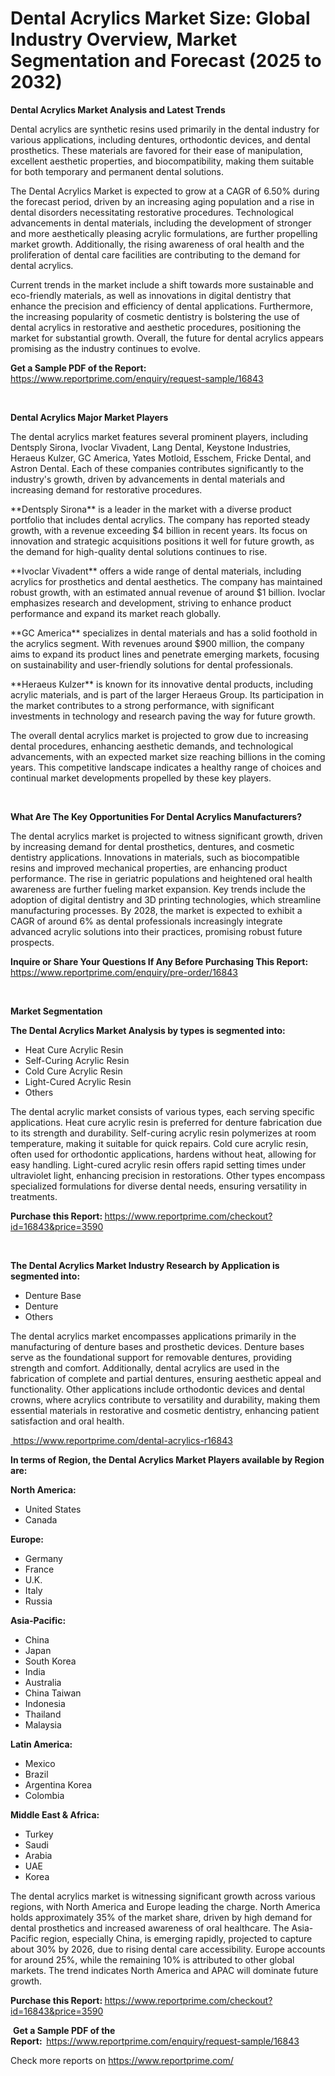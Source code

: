 <p><h1>Dental Acrylics Market Size: Global Industry Overview, Market Segmentation and Forecast (2025 to 2032)</h1></p><p><strong>Dental Acrylics Market Analysis and Latest Trends</strong></p>
<p><p>Dental acrylics are synthetic resins used primarily in the dental industry for various applications, including dentures, orthodontic devices, and dental prosthetics. These materials are favored for their ease of manipulation, excellent aesthetic properties, and biocompatibility, making them suitable for both temporary and permanent dental solutions.</p><p>The Dental Acrylics Market is expected to grow at a CAGR of 6.50% during the forecast period, driven by an increasing aging population and a rise in dental disorders necessitating restorative procedures. Technological advancements in dental materials, including the development of stronger and more aesthetically pleasing acrylic formulations, are further propelling market growth. Additionally, the rising awareness of oral health and the proliferation of dental care facilities are contributing to the demand for dental acrylics.</p><p>Current trends in the market include a shift towards more sustainable and eco-friendly materials, as well as innovations in digital dentistry that enhance the precision and efficiency of dental applications. Furthermore, the increasing popularity of cosmetic dentistry is bolstering the use of dental acrylics in restorative and aesthetic procedures, positioning the market for substantial growth. Overall, the future for dental acrylics appears promising as the industry continues to evolve.</p></p>
<p><strong>Get a Sample PDF of the Report:&nbsp;</strong> <a href="https://www.reportprime.com/enquiry/request-sample/16843?utm_campaign=3535&utm_medium=2&utm_source=Github&utm_content=ia&utm_term=18032025&utm_id=dental-acrylics">https://www.reportprime.com/enquiry/request-sample/16843</a></p>
<p>&nbsp;</p>
<p><strong>Dental Acrylics Major Market Players</strong></p>
<p><p>The dental acrylics market features several prominent players, including Dentsply Sirona, Ivoclar Vivadent, Lang Dental, Keystone Industries, Heraeus Kulzer, GC America, Yates Motloid, Esschem, Fricke Dental, and Astron Dental. Each of these companies contributes significantly to the industry's growth, driven by advancements in dental materials and increasing demand for restorative procedures.</p><p>**Dentsply Sirona** is a leader in the market with a diverse product portfolio that includes dental acrylics. The company has reported steady growth, with a revenue exceeding $4 billion in recent years. Its focus on innovation and strategic acquisitions positions it well for future growth, as the demand for high-quality dental solutions continues to rise.</p><p>**Ivoclar Vivadent** offers a wide range of dental materials, including acrylics for prosthetics and dental aesthetics. The company has maintained robust growth, with an estimated annual revenue of around $1 billion. Ivoclar emphasizes research and development, striving to enhance product performance and expand its market reach globally.</p><p>**GC America** specializes in dental materials and has a solid foothold in the acrylics segment. With revenues around $900 million, the company aims to expand its product lines and penetrate emerging markets, focusing on sustainability and user-friendly solutions for dental professionals.</p><p>**Heraeus Kulzer** is known for its innovative dental products, including acrylic materials, and is part of the larger Heraeus Group. Its participation in the market contributes to a strong performance, with significant investments in technology and research paving the way for future growth.</p><p>The overall dental acrylics market is projected to grow due to increasing dental procedures, enhancing aesthetic demands, and technological advancements, with an expected market size reaching billions in the coming years. This competitive landscape indicates a healthy range of choices and continual market developments propelled by these key players.</p></p>
<p>&nbsp;</p>
<p><strong>What Are The Key Opportunities For Dental Acrylics Manufacturers?</strong></p>
<p><p>The dental acrylics market is projected to witness significant growth, driven by increasing demand for dental prosthetics, dentures, and cosmetic dentistry applications. Innovations in materials, such as biocompatible resins and improved mechanical properties, are enhancing product performance. The rise in geriatric populations and heightened oral health awareness are further fueling market expansion. Key trends include the adoption of digital dentistry and 3D printing technologies, which streamline manufacturing processes. By 2028, the market is expected to exhibit a CAGR of around 6% as dental professionals increasingly integrate advanced acrylic solutions into their practices, promising robust future prospects.</p></p>
<p><strong>Inquire or Share Your Questions If Any Before Purchasing This Report:</strong> <a href="https://www.reportprime.com/enquiry/pre-order/16843?utm_campaign=3535&utm_medium=2&utm_source=Github&utm_content=ia&utm_term=18032025&utm_id=dental-acrylics">https://www.reportprime.com/enquiry/pre-order/16843</a></p>
<p>&nbsp;</p>
<p><strong>Market Segmentation</strong></p>
<p><strong>The Dental Acrylics Market Analysis by types is segmented into:</strong></p>
<p><ul><li>Heat Cure Acrylic Resin</li><li>Self-Curing Acrylic Resin</li><li>Cold Cure Acrylic Resin</li><li>Light-Cured Acrylic Resin</li><li>Others</li></ul></p>
<p><p>The dental acrylic market consists of various types, each serving specific applications. Heat cure acrylic resin is preferred for denture fabrication due to its strength and durability. Self-curing acrylic resin polymerizes at room temperature, making it suitable for quick repairs. Cold cure acrylic resin, often used for orthodontic applications, hardens without heat, allowing for easy handling. Light-cured acrylic resin offers rapid setting times under ultraviolet light, enhancing precision in restorations. Other types encompass specialized formulations for diverse dental needs, ensuring versatility in treatments.</p></p>
<p><strong>Purchase this Report:&nbsp;</strong><a href="https://www.reportprime.com/checkout?id=16843&price=3590&utm_campaign=3535&utm_medium=2&utm_source=Github&utm_content=ia&utm_term=18032025&utm_id=dental-acrylics">https://www.reportprime.com/checkout?id=16843&price=3590</a></p>
<p>&nbsp;</p>
<p><strong>The Dental Acrylics Market Industry Research by Application is segmented into:</strong></p>
<p><ul><li>Denture Base</li><li>Denture</li><li>Others</li></ul></p>
<p><p>The dental acrylics market encompasses applications primarily in the manufacturing of denture bases and prosthetic devices. Denture bases serve as the foundational support for removable dentures, providing strength and comfort. Additionally, dental acrylics are used in the fabrication of complete and partial dentures, ensuring aesthetic appeal and functionality. Other applications include orthodontic devices and dental crowns, where acrylics contribute to versatility and durability, making them essential materials in restorative and cosmetic dentistry, enhancing patient satisfaction and oral health.</p></p>
<p><a href="https://www.reportprime.com/dental-acrylics-r16843?utm_campaign=3535&utm_medium=2&utm_source=Github&utm_content=ia&utm_term=18032025&utm_id=dental-acrylics">&nbsp;https://www.reportprime.com/dental-acrylics-r16843</a></p>
<p><strong>In terms of Region, the Dental Acrylics Market Players available by Region are:</strong></p>
<p>
    <p> <strong> North America: </strong>
        <ul>
            <li>United States</li>
            <li>Canada</li>
        </ul>
        </p> 
    <p> <strong> Europe: </strong>
        <ul>
            <li>Germany</li>
            <li>France</li>
            <li>U.K.</li>
            <li>Italy</li>
            <li>Russia</li>
        </ul>
        </p> 
    <p> <strong> Asia-Pacific: </strong>
        <ul>
            <li>China</li>
            <li>Japan</li>
            <li>South Korea</li>
            <li>India</li>
            <li>Australia</li>
            <li>China Taiwan</li>
            <li>Indonesia</li>
            <li>Thailand</li>
            <li>Malaysia</li>
        </ul>
        </p> 
    <p> <strong> Latin America: </strong>
        <ul>
            <li>Mexico</li>
            <li>Brazil</li>
            <li>Argentina Korea</li>
            <li>Colombia</li>
        </ul>
        </p> 
    <p> <strong> Middle East & Africa: </strong>
        <ul>
            <li>Turkey</li>
            <li>Saudi</li>
            <li>Arabia</li>
            <li>UAE</li>
            <li>Korea</li>
        </ul>
    </p>
    </p>
<p><p>The dental acrylics market is witnessing significant growth across various regions, with North America and Europe leading the charge. North America holds approximately 35% of the market share, driven by high demand for dental prosthetics and increased awareness of oral healthcare. The Asia-Pacific region, especially China, is emerging rapidly, projected to capture about 30% by 2026, due to rising dental care accessibility. Europe accounts for around 25%, while the remaining 10% is attributed to other global markets. The trend indicates North America and APAC will dominate future growth.</p></p>
<p><strong>Purchase this Report: </strong><a href="https://www.reportprime.com/checkout?id=16843&price=3590&utm_campaign=3535&utm_medium=2&utm_source=Github&utm_content=ia&utm_term=18032025&utm_id=dental-acrylics">https://www.reportprime.com/checkout?id=16843&price=3590</a></p>
<p>&nbsp;<strong>Get a Sample PDF of the Report:&nbsp;&nbsp;</strong><a href="https://www.reportprime.com/enquiry/request-sample/16843?utm_campaign=3535&utm_medium=2&utm_source=Github&utm_content=ia&utm_term=18032025&utm_id=dental-acrylics">https://www.reportprime.com/enquiry/request-sample/16843</a></p>
<p><strong></strong></p>
<p>Check more reports on <a href="https://www.reportprime.com/?utm_campaign=3535&utm_medium=2&utm_source=Github&utm_content=ia&utm_term=18032025&utm_id=dental-acrylics">https://www.reportprime.com/</a></p>